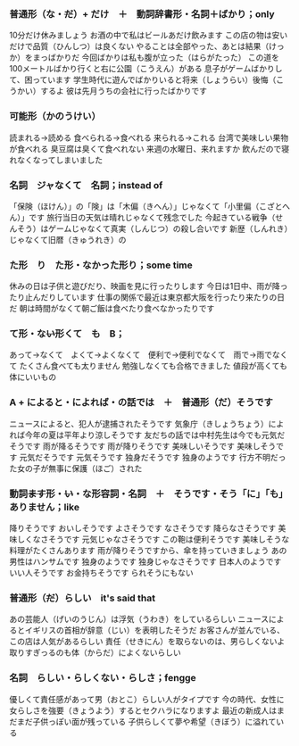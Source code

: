 ### 普通形（な・~~だ~~）+ だけ　＋　動詞辞書形・名詞＋ばかり；only
10分だけ休みましょう
お酒の中で私はビールあだけ飲みます
この店の物は安いだけで品質（ひんしつ）は良くない
やることは全部やった、あとは結果（けっか）をまっばかりだ
今回ばかりは私も腹が立った（はらがたった）
この道を100メートルばかり行くと右に公園（こうえん）がある
息子がゲームばかりして、困っています
学生時代に遊んでばかりいると将来（しょうらい）後悔（こうかい）するよ
彼は先月うちの会社に行ったばかりです

### 可能形（かのうけい）
読まれる→読める
食べられる→食べれる
来られる→これる
台湾で美味しい果物が食べれる
臭豆腐は臭くて食べれない
来週の水曜日、来れますか
飲んだので寝れなくなってしまいました

### 名詞　ジャなくて　名詞；instead of
「保険（ほけん）」の「険」は「木偏（きへん）」じゃなくて「小里偏（こざとへん）」です
旅行当日の天気は晴れじゃなくて残念でした
今起きている戦争（せんそう）はゲームじゃなくて真実（しんじつ）の殺し合いです
新歴（しんれき）じゃなくて旧暦（きゅうれき）の

### た形　り　た形・なかった形り；some time
休みの日は子供と遊びだり、映画を見に行ったりします
今日は1日中、雨が降ったり止んだりしています
仕事の関係で最近は東京都大阪を行ったり来たりの日だ
朝は時間がなくて朝ご飯は食べたり食べなかったりです

### て形・な~~い~~形くて　も　B；
あって→なくて　よくて→よくなくて　便利で→便利でなくて　雨で→雨でなくて
たくさん食べても太りません
勉強しなくても合格できました
値段が高くても体にいいもの

### A + によると・によれば・の話では　＋　普通形（だ）そうです
ニュースによると、犯人が逮捕されたそうです
気象庁（きしょうちょう）によれば今年の夏は平年より涼しそうです
友だちの話では中村先生は今でも元気だそうです
雨が降るそうです
雨が降りそうです
美味しいそうです
美味しそうです
元気だそうです
元気そうです
独身だそうです
独身のようです
行方不明だった女の子が無事に保護（ほご）された

### 動詞~~ます~~形・~~い~~・な形容詞・名詞　＋　そうです・そう「に」「も」ありません；like
降りそうです
おいしそうです
よさそうです
なさそうです
降らなさそうです
美味しくなさそうです
元気じゃなさそうです
この鞄は便利そうです
美味しそうな料理がたくさんあります
雨が降りそうですから、傘を持っていきましょう
あの男性はハンサムです
独身のようです
独身じゃなさそうです
日本人のようです
いい人そうです
お金持ちそうです
られそうにもない

### 普通形（~~だ~~）らしい　it's said that
あの芸能人（げいのうじん）は浮気（うわき）をしているらしい
ニュースによるとイギリスの首相が辞意（じい）を表明したそうだ
お客さんが並んでいる、この店は人気があるらしい
責任（せきにん）を取らないのは、男らしくないよ
取りすぎっるのも体（からだ）によくないらしい

### 名詞　らしい・らしくない・らしさ；fengge
優しくて責任感があって男（おとこ）らしい人がタイプです
今の時代、女性に女らしさを強要（きょうよう）するとセクハラになりますよ
最近の新成人はまだまだ子供っぽい面が残っている
子供らしくて夢や希望（きぼう）に溢れている

